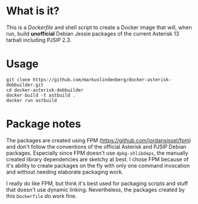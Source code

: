 # What is it?

This is a *Dockerfile* and shell script to create a Docker image that will, when run, build **unofficial** Debian Jessie packages of the current Asterisk 13 tarball including PJSIP 2.3.

# Usage

```
git clone https://github.com/markuslindenberg/docker-asterisk-debbuilder.git
cd docker-asterisk-debbuilder
docker build -t astbuild .
docker run astbuild
``` 

# Package notes

The packages are created using FPM (https://github.com/jordansissel/fpm) and don't follow the conventions of the official Asterisk and PJSIP Debian packages. Especially since FPM doesn't use `dpkg-shlibdeps`, the manually created library dependencies are sketchy at best. I chose FPM because of it's ability to create packages on the fly with only one command invocation and without needing elaborate packaging work.

I really do like FPM, but think it's best used for packaging scripts and stuff that doesn't use dynamic linking. Nevertheless, the packages created by this `Dockerfile` do work fine. 
